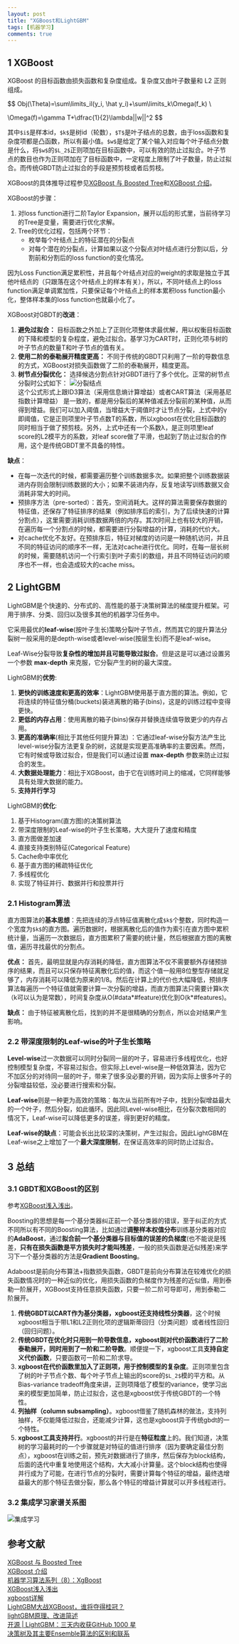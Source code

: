 ```yaml
---
layout: post
title: "XGBoost和LightGBM"
tags: [机器学习]
comments: true
---
```


<head>
    <script src="https://cdn.mathjax.org/mathjax/latest/MathJax.js?config=TeX-AMS-MML_HTMLorMML" type="text/javascript"></script>
    <script type="text/x-mathjax-config">
        MathJax.Hub.Config({
            tex2jax: {
                skipTags: ['script', 'noscript', 'style', 'textarea', 'pre'],
                inlineMath: [ ['$','$'], ["\\(","\\)"] ],
                displayMath: [ ['$$','$$'], ["\\[","\\]"] ]
            }
        });
    </script>
</head>

## 1 XGBoost
XGBoost 的目标函数由损失函数和复杂度组成。复杂度又由叶子数量和 L2 正则组成。

$$
Obj(\Theta)=\sum\limits_il(y_i, \hat y_i)+\sum\limits_k\Omega(f_k) \\

\Omega(f)=\gamma T+\dfrac{1}{2}\lambda||w||^2
$$   

其中`$i$`是样本id，`$k$`是树id（轮数），`$T$`是叶子结点的总数，由于loss函数和复杂度项都是凸函数，所以有最小值。`$w$`是给定了某个输入对应每个叶子结点分数是什么，将`$w$`的`$L_2$`正则项加在目标函数中，可以有效的防止过拟合。叶子节点的数目也作为正则项加在了目标函数中，一定程度上限制了叶子数量，防止过拟合。而传统GBDT防止过拟合的手段是预剪枝或者后剪枝。

XGBoost的具体推导过程参见[XGBoost 与 Boosted Tree](http://www.52cs.org/?p=429)和[XGBoost 介绍](http://pengshuang.space/2017/03/15/XGBoost-%E4%BB%8B%E7%BB%8D/)。   

XGBoost的步骤：
1. 对loss function进行二阶Taylor Expansion，展开以后的形式里，当前待学习的Tree是变量，需要进行优化求解。
2. Tree的优化过程，包括两个环节：
    - 枚举每个叶结点上的特征潜在的分裂点
    - 对每个潜在的分裂点，计算如果以这个分裂点对叶结点进行分割以后，分割前和分割后的loss function的变化情况。
    
因为Loss Function满足累积性，并且每个叶结点对应的weight的求取是独立于其他叶结点的（只跟落在这个叶结点上的样本有关），所以，不同叶结点上的loss function满足单调累加性，只要保证每个叶结点上的样本累积loss function最小化，整体样本集的loss function也就最小化了。   

XGBoost对GBDT的**改进**：
1. **避免过拟合：** 目标函数之外加上了正则化项整体求最优解，用以权衡目标函数的下降和模型的复杂程度，避免过拟合。基学习为CART时，正则化项与树的叶子节点的数量T和叶子节点的值有关。
2. **使用二阶的泰勒展开精度更高：** 不同于传统的GBDT只利用了一阶的导数信息的方式，XGBoost对损失函数做了二阶的泰勒展开，精度更高。
3. **树节点分裂优化：** 选择候选分割点针对GBDT进行了多个优化。正常的树节点分裂时公式如下：
    ![分裂结点](https://raw.githubusercontent.com/Andr-Robot/iMarkdownPhotos/master/Res/xgboost%E5%88%86%E8%A3%82%E7%BB%93%E7%82%B9.png)    
这个公式形式上跟ID3算法（采用信息熵计算增益）或者CART算法（采用基尼指数计算增益） 是一致的，都是用分裂后的某种值减去分裂前的某种值，从而得到增益。我们可以加入阈值，当增益大于阈值时才让节点分裂，上式中的γ即阈值，它是正则项里叶子节点数T的系数，所以xgboost在优化目标函数的同时相当于做了预剪枝。另外，上式中还有一个系数λ，是正则项里leaf score的L2模平方的系数，对leaf score做了平滑，也起到了防止过拟合的作用，这个是传统GBDT里不具备的特性。


**缺点**：
- 在每一次迭代的时候，都需要遍历整个训练数据多次。如果把整个训练数据装进内存则会限制训练数据的大小；如果不装进内存，反复地读写训练数据又会消耗非常大的时间。
- 预排序方法（pre-sorted）：首先，空间消耗大。这样的算法需要保存数据的特征值，还保存了特征排序的结果（例如排序后的索引，为了后续快速的计算分割点），这里需要消耗训练数据两倍的内存。其次时间上也有较大的开销，在遍历每一个分割点的时候，都需要进行分裂增益的计算，消耗的代价大。
- 对cache优化不友好。在预排序后，特征对梯度的访问是一种随机访问，并且不同的特征访问的顺序不一样，无法对cache进行优化。同时，在每一层长树的时候，需要随机访问一个行索引到叶子索引的数组，并且不同特征访问的顺序也不一样，也会造成较大的cache miss。



## 2 LightGBM
LightGBM是个快速的、分布式的、高性能的基于决策树算法的梯度提升框架。可用于排序、分类、回归以及很多其他的机器学习任务中。    

它采用最优的**leaf-wise**(按叶子生长)策略分裂叶子节点，然而其它的提升算法分裂树一般采用的是depth-wise或者level-wise(按层生长)而不是leaf-wise。   

Leaf-Wise分裂导致**复杂性的增加并且可能导致过拟合**。但是这是可以通过设置另一个参数 **max-depth** 来克服，它分裂产生的树的最大深度。    

LightGBM的**优势**:
1. **更快的训练速度和更高的效率**：LightGBM使用基于直方图的算法。例如，它将连续的特征值分桶(buckets)装进离散的箱子(bins)，这是的训练过程中变得更快。
2. **更低的内存占用**：使用离散的箱子(bins)保存并替换连续值导致更少的内存占用。
3. **更高的准确率**(相比于其他任何提升算法) ：它通过leaf-wise分裂方法产生比level-wise分裂方法更复杂的树，这就是实现更高准确率的主要因素。然而，它有时候或导致过拟合，但是我们可以通过设置 **max-depth** 参数来防止过拟合的发生。
3. **大数据处理能力**：相比于XGBoost，由于它在训练时间上的缩减，它同样能够具有处理大数据的能力。
4. **支持并行学习**

LightGBM的**优化**:
1. 基于Histogram(直方图)的决策树算法
2. 带深度限制的Leaf-wise的叶子生长策略，大大提升了速度和精度
3. 直方图做差加速
4. 直接支持类别特征(Categorical Feature)
5. Cache命中率优化
6. 基于直方图的稀疏特征优化
7. 多线程优化
8. 实现了特征并行、数据并行和投票并行

### 2.1 Histogram算法
直方图算法的**基本思想**：先把连续的浮点特征值离散化成`$k$`个整数，同时构造一个宽度为`$k$`的直方图。遍历数据时，根据离散化后的值作为索引在直方图中累积统计量，当遍历一次数据后，直方图累积了需要的统计量，然后根据直方图的离散值，遍历寻找最优的分割点。    

**优点：** 首先，最明显就是内存消耗的降低，直方图算法不仅不需要额外存储预排序的结果，而且可以只保存特征离散化后的值，而这个值一般用8位整型存储就足够了，内存消耗可以降低为原来的1/8。然后在计算上的代价也大幅降低，预排序算法每遍历一个特征值就需要计算一次分裂的增益，而直方图算法只需要计算k次（k可以认为是常数），时间复杂度从O(#data\*#feature)优化到O(k\*#features)。   

**缺点：** 由于特征被离散化后，找到的并不是很精确的分割点，所以会对结果产生影响。

### 2.2 带深度限制的Leaf-wise的叶子生长策略
**Level-wise**过一次数据可以同时分裂同一层的叶子，容易进行多线程优化，也好控制模型复杂度，不容易过拟合。但实际上Level-wise是一种低效算法，因为它不加区分的对待同一层的叶子，带来了很多没必要的开销，因为实际上很多叶子的分裂增益较低，没必要进行搜索和分裂。   

**Leaf-wise**则是一种更为高效的策略：每次从当前所有叶子中，找到分裂增益最大的一个叶子，然后分裂，如此循环。因此同Level-wise相比，在分裂次数相同的情况下，Leaf-wise可以降低更多的误差，得到更好的精度。   

**Leaf-wise的缺点**：可能会长出比较深的决策树，产生过拟合。因此LightGBM在Leaf-wise之上增加了一个**最大深度限制**，在保证高效率的同时防止过拟合。

## 3 总结
### 3.1 GBDT和XGBoost的区别
参考[XGBoost浅入浅出](http://wepon.me/2016/05/07/XGBoost%E6%B5%85%E5%85%A5%E6%B5%85%E5%87%BA/)。

Boosting的思想是每一个基分类器纠正前一个基分类器的错误，至于纠正的方式不同所以有不同的Boosting算法，比如通过**调整样本权值分布**训练基分类器对应的**AdaBoost**，通过**拟合前一个基分类器与目标值的误差的负梯度**(也不能说是残差，**只有在损失函数是平方损失时才能叫残差**，一般的损失函数是近似残差)来学习下一个基分类器的方法是**Gradient Boosting**。    

Adaboost是前向分布算法+指数损失函数，GBDT是前向分布算法在较难优化的损失函数情况时的一种近似的优化，用损失函数的负梯度作为残差的近似值，用到泰勒一阶展开，XGBoost支持任意损失函数，只要一阶二阶可导即可，用到泰勒二阶展开。 
1. **传统GBDT以CART作为基分类器，xgboost还支持线性分类器**，这个时候xgboost相当于带L1和L2正则化项的逻辑斯蒂回归（分类问题）或者线性回归（回归问题）。
2. **传统GBDT在优化时只用到一阶导数信息，xgboost则对代价函数进行了二阶泰勒展开，同时用到了一阶和二阶导数**。顺便提一下，xgboost工具**支持自定义代价函数**，只要函数可一阶和二阶求导。
3. **xgboost在代价函数里加入了正则项，用于控制模型的复杂度**。正则项里包含了树的叶子节点个数、每个叶子节点上输出的score的`$L_2$`模的平方和。从Bias-variance tradeoff角度来讲，正则项降低了模型的variance，使学习出来的模型更加简单，防止过拟合，这也是xgboost优于传统GBDT的一个特性。
4. **列抽样（column subsampling）**。xgboost借鉴了随机森林的做法，支持列抽样，不仅能降低过拟合，还能减少计算，这也是xgboost异于传统gbdt的一个特性。
5. **xgboost工具支持并行**。xgboost的并行是在**特征粒度**上的。我们知道，决策树的学习最耗时的一个步骤就是对特征的值进行排序（因为要确定最佳分割点），xgboost在训练之前，预先对数据进行了排序，然后保存为block结构，后面的迭代中重复地使用这个结构，大大减小计算量。这个block结构也使得并行成为了可能，在进行节点的分裂时，需要计算每个特征的增益，最终选增益最大的那个特征去做分裂，那么各个特征的增益计算就可以开多线程进行。


### 3.2 集成学习家谱关系图
![集成学习](https://raw.githubusercontent.com/Andr-Robot/iMarkdownPhotos/master/Res/%E9%9B%86%E6%88%90%E5%AD%A6%E4%B9%A0.png)   

## 参考文献
[XGBoost 与 Boosted Tree](http://www.52cs.org/?p=429)   
[XGBoost 介绍](http://pengshuang.space/2017/03/15/XGBoost-%E4%BB%8B%E7%BB%8D/)   
[机器学习算法系列（8）：XgBoost](https://plushunter.github.io/2017/01/26/%E6%9C%BA%E5%99%A8%E5%AD%A6%E4%B9%A0%E7%AE%97%E6%B3%95%E7%B3%BB%E5%88%97%EF%BC%888%EF%BC%89%EF%BC%9AXgBoost/)   
[XGBoost浅入浅出](http://wepon.me/2016/05/07/XGBoost%E6%B5%85%E5%85%A5%E6%B5%85%E5%87%BA/)   
[xgboost详解](http://liuyaolei.com/2017/10/09/xgboost%E8%AF%A6%E8%A7%A3/)   
[LightGBM大战XGBoost，谁将夺得桂冠？](https://mp.weixin.qq.com/s/JQasgzl-EpqBey7W6jKCTw)    
[lightGBM原理、改进简述](https://blog.csdn.net/niaolianjiulin/article/details/76584785)    
[开源 | LightGBM：三天内收获GitHub 1000  星](https://www.msra.cn/zh-cn/news/features/lightgbm-20170105)   
[决策树及其主要Ensemble算法的区别和联系](https://www.joinquant.com/post/10625)    
